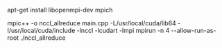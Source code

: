 apt-get install libopenmpi-dev mpich

mpic++ -o nccl_allreduce main.cpp -L/usr/local/cuda/lib64 -I/usr/local/cuda/include -lnccl -lcudart -lmpi
mpirun -n 4 --allow-run-as-root ./nccl_allreduce
